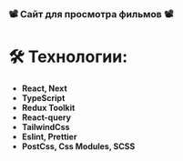 ### 📽 Сайт для просмотра фильмов 📽

# 🛠 Технологии:

- **React, Next**
- **TypeScript**
- **Redux Toolkit**
- **React-query**
- **TailwindCss**
- **Eslint, Prettier**
- **PostCss, Css Modules, SCSS**
